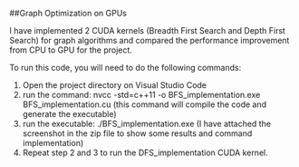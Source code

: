 ##Graph Optimization on GPUs

I have implemented 2 CUDA kernels (Breadth First Search and Depth First Search) for graph algorithms and compared the performance improvement from CPU to GPU for the project. 

To run this code, you will need to do the following commands:

1) Open the project directory on Visual Studio Code
2) run the command: nvcc -std=c++11 -o BFS_implementation.exe BFS_implementation.cu (this command will compile the code and generate the executable)
3) run the executable: ./BFS_implementation.exe (I have attached the screenshot in the zip file to show some results and command implementation)
4) Repeat step 2 and 3 to run the DFS_implementation CUDA kernel. 
